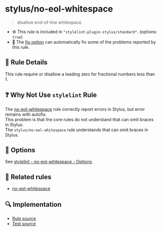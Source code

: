 # stylus/no-eol-whitespace

> disallow end-of-line whitespace.

- :gear: This rule is included in `"stylelint-plugin-stylus/standard"`. (options: `true`)
- :wrench: The [fix option](https://stylelint.io/user-guide/usage/options#fix) can automatically fix some of the problems reported by this rule.

## :book: Rule Details

This rule require or disallow a leading zero for fractional numbers less than 1.

## :question: Why Not Use `stylelint` Rule

The [no-eol-whitespace] rule correctly report errors in Stylus, but error remains with autofix.  
This problem is that the core rules do not understand that can omit braces in Stylus.  
The `stylus/no-eol-whitespace` rule understands that can omit braces in Stylus.

## :wrench: Options

See [stylelint - no-eol-whitespace - Options](https://stylelint.io/user-guide/rules/no-eol-whitespace#options).

## :couple: Related rules

- [no-eol-whitespace]

[no-eol-whitespace]: https://stylelint.io/user-guide/rules/no-eol-whitespace

## :mag: Implementation

- [Rule source](https://github.com/stylus/stylelint-stylus/blob/main/lib/rules/no-eol-whitespace.js)
- [Test source](https://github.com/stylus/stylelint-stylus/blob/main/tests/lib/rules/no-eol-whitespace.js)
